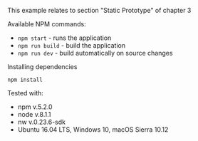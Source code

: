 This example relates to section "Static Prototype" of chapter 3

Available NPM commands:
- `npm start` - runs the application
- `npm run build` - build the application
- `npm run dev` - build automatically on source changes

Installing dependencies
```
npm install
```

Tested with:
- npm v.5.2.0
- node v.8.1.1
- nw v.0.23.6-sdk
- Ubuntu 16.04 LTS, Windows 10, macOS Sierra 10.12



